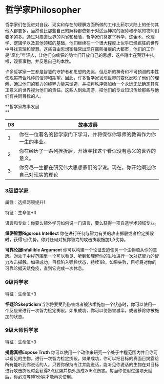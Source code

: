 # 哲学家Philosopher

哲学家们在促进对自我、现实和存在的理解方面所做的工作比茹尔大陆上的任何其他人都要多，当然也比那些自己的解释都依赖于对遥远神灵的服侍和奉献的牧师们要多的多。通过对周遭世界的内省和检验，哲学家们奠定了科学、炼金术、伦理学、逻辑学以及其他领域的基础，他们继续在一个很大程度上似乎已经疯狂的世界中寻找真理和智慧。这些自由思想家经常出现在熙熙攘攘的大都市，他们的工作是“腐化”年轻人，让他们向疯狂的隐士们开放自己的思想，这些隐士在荒野中扎根，观察事物，并反思自己的本性。

许多哲学家一生都是智慧的守护者和思想的先驱，但厄斯的神奇和不可预测的本性使现实符合凡种的信仰和期望。因此，许多哲学家发现世界的变化反映了他们的理解，通过他们的智力的纯粹力量来塑造，并把将秩序强加给一个永远无法确定其真正意义的世界视为他们的责任。这些人到处周游，把他们的专业知识传给那些与他们有共同目标的人。

**哲学家故事发展  
**

<table>
<thead>
<tr class="header">
<th>D3</th>
<th>故事发展</th>
</tr>
</thead>
<tbody>
<tr class="odd">
<td>1</td>
<td>你在一位著名的哲学家门下学习，并将保存你导师的教诲作为你一生的事业。 </td>
</tr>
<tr class="even">
<td>2</td>
<td>你在经历了一系列挫折后，开始寻找这个看似没有意义的世界的意义。</td>
</tr>
<tr class="odd">
<td>3</td>
<td>你穷尽一生都在研究伟大思想家们的学说。现在，你开始阐述你自己对现实的理论</td>
</tr>
</tbody>
</table>

### 3级哲学家

属性：选择两项提升1

特征：生命值+3

语言和专业：你要么额外学习如何说一门语言，要么获得一项自选学术领域专业。

**缜密智慧Rigorous
Intellect** 你在进行任何与智力有关的攻击掷骰或者检定掷骰时，获得1点优势。你对任何对抗你智力的攻击掷骰施加1点劣势。

**可靠论据Infallible
Argument** 你可以构建一个论证去迫使另一个生物顺从你的意愿。对处于中程范围里一个可以看见、听到和理解你的生物进行一次对抗智力的智力攻击掷骰。如果成功，目标陷入强控状态，持续1轮。如果失败，目标将对你的可靠论据天赋免疫，直到它完成一次休息。

### 6级哲学家

特征：生命值+3

**怀疑论Skepticism**当你将要受到伤害或者被法术施加一个状态时，你可以使用一个反应来进行一次智力检定掷骰。如果成功，你可以使伤害减半，或者移除你被施加的状态。

### 9级大师哲学家

特征：生命值+3

**揭露真相Expose
Truth** 你可以使用一个动作来研究一个处于中程范围内并且你可以看见的生物。进行一次智力检定掷骰。如果成功，你可以把目标的真面目揭露给所有能听到你说话的人。只要你保持专注并能说话，能听见你说话的生物在对目标进行攻击掷骰时会获得2点优势并额外造成2d6点伤害。每当你使用过这项天赋后，你必须等待1分钟才能再次使用。
